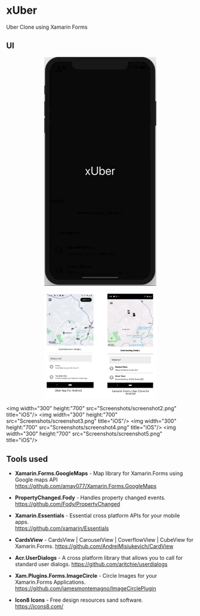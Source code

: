 # xUber
Uber Clone using Xamarin Forms


## UI 
<p align="center">
<img width="300" height:"700" src="Screenshots/sample.gif" title="iOS"/>
</p>

<p align="center">
<img width="300" height:"700" src="Screenshots/screenshot1.png" title="iOS"/>
</p>

<img width="300" height:"700" src="Screenshots/screenshot2.png" title="iOS"/>
<img width="300" height:"700" src="Screenshots/screenshot3.png" title="iOS"/>
<img width="300" height:"700" src="Screenshots/screenshot4.png" title="iOS"/>
<img width="300" height:"700" src="Screenshots/screenshot5.png" title="iOS"/>



## Tools used
- **Xamarin.Forms.GoogleMaps** - Map library for Xamarin.Forms using Google maps API  https://github.com/amay077/Xamarin.Forms.GoogleMaps

- **PropertyChanged.Fody** - Handles property changed events.      
https://github.com/Fody/PropertyChanged

- **Xamarin.Essentials** - Essential cross platform APIs for your mobile apps.     
https://github.com/xamarin/Essentials

- **CardsView** - CardsView | CarouselView | CoverflowView | CubeView for Xamarin.Forms.
https://github.com/AndreiMisiukevich/CardView

- **Acr.UserDialogs** - A cross platform library that allows you to call for standard user dialogs. https://github.com/aritchie/userdialogs

- **Xam.Plugins.Forms.ImageCircle** - Circle Images for your Xamarin.Forms Applications. https://github.com/jamesmontemagno/ImageCirclePlugin

- **Icon8 Icons** - Free design resources sand software.       
https://icons8.com/
